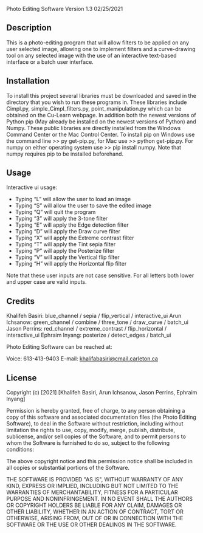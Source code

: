 Photo Editing Software   Version 1.3   02/25/2021


Description
------------ 
This is a photo-editing program that will allow filters to be applied on any user 
selected image, allowing one to implement filters and a curve-drawing tool on any 
selected image with the use of an interactive text-based interface or a batch user 
interface. 


Installation
-------------
To install this project several libraries must be downloaded and saved in the directory 
that you wish to run these programs in. These libraries include Cimpl.py, simple_Cimpl_filters.py, 
point_manipulation.py which can be obtained on the Cu-Learn webpage. In addition both the newest 
versions of Python pip (May already be installed on the newest versions of Python) and Numpy. 
These public libraries are directly installed from the WIndows Command Center or the Mac Control Center. 
To install pip on Windows use the command line >> py get-pip.py, for Mac use >> python get-pip.py. 
For numpy on either operating system use >> pip install numpy. Note that numpy requires pip to be 
installed beforehand.


Usage
------
Interactive ui usage:

- Typing “L” will allow the user to load an image
- Typing “S” will allow the user to save the edited image
- Typing “Q” will quit the program
- Typing “3” will apply the 3-tone filter 
- Typing “E” will apply the Edge detection filter
- Typing “D” will apply the Draw curve filter
- Typing “X” will apply the Extreme contrast filter
- Typing “T” will apply the Tint sepia filter
- Typing “P” will apply the Posterize filter
- Typing “V” will apply the Vertical flip filter
- Typing “H” will apply the Horizontal flip filter

Note that these user inputs are not case sensitive. For all letters both lower and upper 
case are valid inputs.


Credits
--------
Khalifeh Basiri: blue_channel / sepia / flip_vertical / interactive_ui
Arun Ichsanow: green_channel / combine / three_tone / draw_curve / batch_ui
Jason Perrins: red_channel / extreme_contrast / flip_horizontal / interactive_ui
Ephraim Inyang: posterize / detect_edges / batch_ui


Photo Editing Software can be reached at:

Voice: 613-413-9403
E-mail: khalifabasiri@cmail.carleton.ca



License
--------
Copyright (c) [2021] [Khalifeh Basiri, Arun Ichsanow, Jason Perrins, Ephraim Inyang]

Permission is hereby granted, free of charge, to any person obtaining a copy of this 
software and associated documentation files (the Photo Editing Software), to deal in the Software 
without restriction, including without limitation the rights to use, copy, modify, merge, 
publish, distribute, sublicense, and/or sell copies of the Software, and to permit persons 
to whom the Software is furnished to do so, subject to the following conditions:

The above copyright notice and this permission notice shall be included in all copies 
or substantial portions of the Software.

THE SOFTWARE IS PROVIDED "AS IS", WITHOUT WARRANTY OF ANY KIND, EXPRESS OR IMPLIED, 
INCLUDING BUT NOT LIMITED TO THE WARRANTIES OF MERCHANTABILITY, FITNESS FOR A PARTICULAR 
PURPOSE AND NONINFRINGEMENT. IN NO EVENT SHALL THE AUTHORS OR COPYRIGHT HOLDERS BE LIABLE 
FOR ANY CLAIM, DAMAGES OR OTHER LIABILITY, WHETHER IN AN ACTION OF CONTRACT, TORT OR OTHERWISE, 
ARISING FROM, OUT OF OR IN CONNECTION WITH THE SOFTWARE OR THE USE OR OTHER DEALINGS IN THE SOFTWARE.